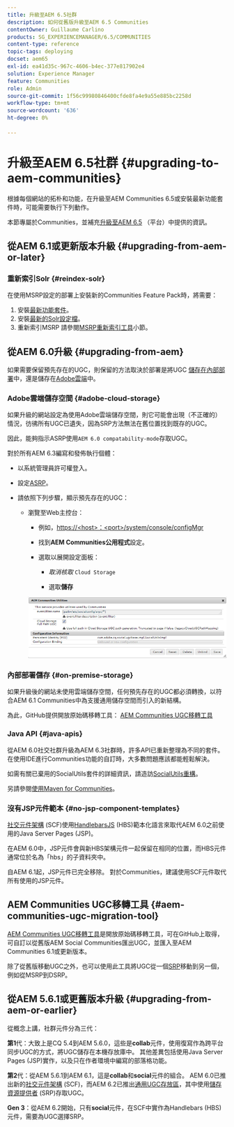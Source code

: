 ```yaml
---
title: 升級至AEM 6.5社群
description: 如何從舊版升級至AEM 6.5 Communities
contentOwner: Guillaume Carlino
products: SG_EXPERIENCEMANAGER/6.5/COMMUNITIES
content-type: reference
topic-tags: deploying
docset: aem65
exl-id: ea41d35c-967c-4606-b4ec-377e817902e4
solution: Experience Manager
feature: Communities
role: Admin
source-git-commit: 1f56c99980846400cfde8fa4e9a55e885bc2258d
workflow-type: tm+mt
source-wordcount: '636'
ht-degree: 0%

---
```


# 升級至AEM 6.5社群 {#upgrading-to-aem-communities}

根據每個網站的拓朴和功能，在升級至AEM Communities 6.5或安裝最新功能套件時，可能需要執行下列動作。

本節專屬於Communities，並補充[升級至AEM 6.5](/help/sites-deploying/upgrade.md) （平台）中提供的資訊。

## 從AEM 6.1或更新版本升級 {#upgrading-from-aem-or-later}

### 重新索引Solr {#reindex-solr}

在使用MSRP設定的部署上安裝新的Communities Feature Pack時，將需要：

1. 安裝[最新功能套件](/help/communities/deploy-communities.md#latestfeaturepack)。
1. 安裝[最新的Solr設定檔](/help/communities/msrp.md#upgrading)。
1. 重新索引MSRP
請參閱[MSRP重新索引工具](/help/communities/msrp.md#msrp-reindex-tool)小節。

## 從AEM 6.0升級 {#upgrading-from-aem}

如果需要保留預先存在的UGC，則保留的方法取決於部署是將UGC [儲存在內部部署](#on-premise-storage)中，還是儲存在[Adobe雲端](#adobe-cloud-storage)中。

### Adobe雲端儲存空間 {#adobe-cloud-storage}

如果升級的網站設定為使用Adobe雲端儲存空間，則它可能會出現（不正確的）情況，彷彿所有UGC已遺失，因為SRP方法無法在舊位置找到既存的UGC。

因此，能夠指示ASRP使用`AEM 6.0 compatability-mode`存取UGC。

對於所有AEM 6.3編寫和發佈執行個體：

* 以系統管理員許可權登入。
* 設定[ASRP](/help/communities/asrp.md)。
* 請依照下列步驟，顯示預先存在的UGC：

   * 瀏覽至Web主控台：

      * 例如，[https://&lt;host>：&lt;port>/system/console/configMgr](https://localhost:4502/system/console/configMgr)

      * 找到&#x200B;**AEM Communities公用程式**&#x200B;設定。
      * 選取以展開設定面板：

         * *取消核取* `Cloud Storage`

         * 選取&#x200B;**儲存**

     ![公用程式](assets/utilities.png)

### 內部部署儲存 {#on-premise-storage}

如果升級後的網站未使用雲端儲存空間，任何預先存在的UGC都必須轉換，以符合AEM 6.1 Communities中為支援通用儲存空間而引入的新結構。

為此，GitHub提供開放原始碼移轉工具：
[AEM Communities UGC移轉工具](https://github.com/Adobe-Marketing-Cloud/communities-ugc-migration)

### Java API {#java-apis}

從AEM 6.0社交社群升級為AEM 6.3社群時，許多API已重新整理為不同的套件。 在使用IDE進行Communities功能的自訂時，大多數問題應該都能輕鬆解決。

如需有關已棄用的SocialUtils套件的詳細資訊，請造訪[SocialUtils重構](/help/communities/socialutils.md)。

另請參閱[使用Maven for Communities](/help/communities/maven.md)。

### 沒有JSP元件範本 {#no-jsp-component-templates}

[社交元件架構](/help/communities/scf.md) (SCF)使用[HandlebarsJS](https://handlebarsjs.com/) (HBS)範本化語言來取代AEM 6.0之前使用的Java Server Pages (JSP)。

在AEM 6.0中，JSP元件會與新HBS架構元件一起保留在相同的位置，而HBS元件通常位於名為「hbs」的子資料夾中。

自AEM 6.1起，JSP元件已完全移除。 對於Communities，建議使用SCF元件取代所有使用的JSP元件。

## AEM Communities UGC移轉工具 {#aem-communities-ugc-migration-tool}

[AEM Communities UGC移轉工具](https://github.com/Adobe-Marketing-Cloud/communities-ugc-migration)是開放原始碼移轉工具，可在GitHub上取得，可自訂以從舊版AEM Social Communities匯出UGC，並匯入至AEM Communities 6.1或更新版本。

除了從舊版移動UGC之外，也可以使用此工具將UGC從一個[SRP](/help/communities/working-with-srp.md)移動到另一個，例如從MSRP到DSRP。

## 從AEM 5.6.1或更舊版本升級 {#upgrading-from-aem-or-earlier}

從概念上講，社群元件分為三代：

**第1**&#x200B;代：大致上是CQ 5.4到AEM 5.6.0，這些是&#x200B;**collab**&#x200B;元件，使用復寫作為跨平台同步UGC的方式，將UGC儲存在本機存放庫中。 其他差異包括使用Java Server Pages (JSP)實作，以及只在作者環境中編寫的部落格功能。

**第2**&#x200B;代：從AEM 5.6.1到AEM 6.1，這是&#x200B;**collab**&#x200B;和&#x200B;**social**&#x200B;元件的組合。 AEM 6.0已推出新的[社交元件架構](/help/communities/scf.md) (SCF)，而AEM 6.2已推出[通用UGC存放區](/help/communities/working-with-srp.md)，其中使用[儲存資源提供者](/help/communities/srp.md) (SRP)存取UGC。

**Gen 3**：從AEM 6.2開始，只有&#x200B;**social**&#x200B;元件，在SCF中實作為Handlebars (HBS)元件，需要為UGC選擇SRP。

